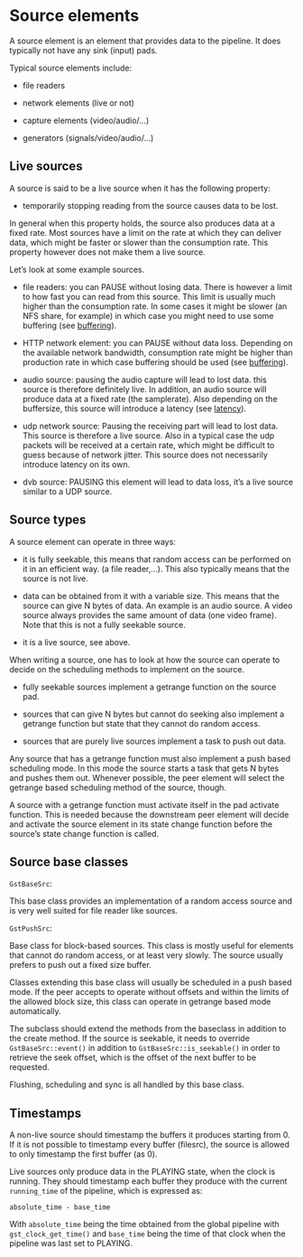 # Source elements

A source element is an element that provides data to the pipeline. It
does typically not have any sink (input) pads.

Typical source elements include:

  - file readers

  - network elements (live or not)

  - capture elements (video/audio/…)

  - generators (signals/video/audio/…)

## Live sources

A source is said to be a live source when it has the following property:

  - temporarily stopping reading from the source causes data to be lost.

In general when this property holds, the source also produces data at a
fixed rate. Most sources have a limit on the rate at which they can
deliver data, which might be faster or slower than the consumption rate.
This property however does not make them a live source.

Let’s look at some example sources.

  - file readers: you can PAUSE without losing data. There is however a
    limit to how fast you can read from this source. This limit is
    usually much higher than the consumption rate. In some cases it
    might be slower (an NFS share, for example) in which case you might
    need to use some buffering (see [buffering](design/buffering.md)).

  - HTTP network element: you can PAUSE without data loss. Depending on
    the available network bandwidth, consumption rate might be higher
    than production rate in which case buffering should be used (see
    [buffering](design/buffering.md)).

  - audio source: pausing the audio capture will lead to lost data. this
    source is therefore definitely live. In addition, an audio source
    will produce data at a fixed rate (the samplerate). Also depending
    on the buffersize, this source will introduce a latency (see
    [latency](design/latency.md)).

  - udp network source: Pausing the receiving part will lead to lost
    data. This source is therefore a live source. Also in a typical case
    the udp packets will be received at a certain rate, which might be
    difficult to guess because of network jitter. This source does not
    necessarily introduce latency on its own.

  - dvb source: PAUSING this element will lead to data loss, it’s a live
    source similar to a UDP source.

## Source types

A source element can operate in three ways:

  - it is fully seekable, this means that random access can be performed
    on it in an efficient way. (a file reader,…). This also typically
    means that the source is not live.

  - data can be obtained from it with a variable size. This means that
    the source can give N bytes of data. An example is an audio source.
    A video source always provides the same amount of data (one video
    frame). Note that this is not a fully seekable source.

  - it is a live source, see above.

When writing a source, one has to look at how the source can operate to
decide on the scheduling methods to implement on the source.

  - fully seekable sources implement a getrange function on the source
    pad.

  - sources that can give N bytes but cannot do seeking also implement a
    getrange function but state that they cannot do random access.

  - sources that are purely live sources implement a task to push out
    data.

Any source that has a getrange function must also implement a push based
scheduling mode. In this mode the source starts a task that gets N bytes
and pushes them out. Whenever possible, the peer element will select the
getrange based scheduling method of the source, though.

A source with a getrange function must activate itself in the pad
activate function. This is needed because the downstream peer element
will decide and activate the source element in its state change function
before the source’s state change function is called.

## Source base classes

`GstBaseSrc`:

This base class provides an implementation of a random access source and
is very well suited for file reader like sources.

`GstPushSrc`:

Base class for block-based sources. This class is mostly useful for
elements that cannot do random access, or at least very slowly. The
source usually prefers to push out a fixed size buffer.

Classes extending this base class will usually be scheduled in a push
based mode. If the peer accepts to operate without offsets and within
the limits of the allowed block size, this class can operate in getrange
based mode automatically.

The subclass should extend the methods from the baseclass in addition to
the create method. If the source is seekable, it needs to override
`GstBaseSrc::event()` in addition to `GstBaseSrc::is_seekable()` in order
to retrieve the seek offset, which is the offset of the next buffer to
be requested.

Flushing, scheduling and sync is all handled by this base class.

## Timestamps

A non-live source should timestamp the buffers it produces starting from
0. If it is not possible to timestamp every buffer (filesrc), the source
is allowed to only timestamp the first buffer (as 0).

Live sources only produce data in the PLAYING state, when the clock is
running. They should timestamp each buffer they produce with the current
`running_time` of the pipeline, which is expressed as:

```
absolute_time - base_time
```

With `absolute_time` being the time obtained from the global pipeline with
`gst_clock_get_time()` and `base_time` being the time of that clock when
the pipeline was last set to PLAYING.
